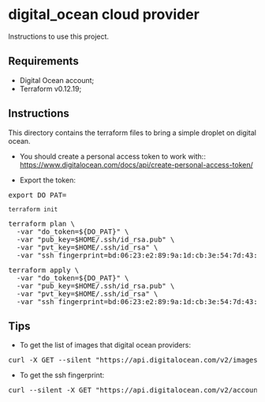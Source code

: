 # digital_ocean cloud provider
Instructions to use this project.

## Requirements
- Digital Ocean account;
- Terraform v0.12.19;

## Instructions
This directory contains the terraform files to bring a simple droplet on digital ocean.

- You should create a personal access token to work with::<br/>
https://www.digitalocean.com/docs/api/create-personal-access-token/

- Export the token:
<pre>
export DO_PAT=<token> 
</pre> 
```
terraform init 
```

<pre>
terraform plan \
  -var "do_token=${DO_PAT}" \
  -var "pub_key=$HOME/.ssh/id_rsa.pub" \
  -var "pvt_key=$HOME/.ssh/id_rsa" \
  -var "ssh_fingerprint=bd:06:23:e2:89:9a:1d:cb:3e:54:7d:43:26:50:8e:76"
</pre> 

<pre>
terraform apply \
  -var "do_token=${DO_PAT}" \
  -var "pub_key=$HOME/.ssh/id_rsa.pub" \
  -var "pvt_key=$HOME/.ssh/id_rsa" \
  -var "ssh_fingerprint=bd:06:23:e2:89:9a:1d:cb:3e:54:7d:43:26:50:8e:76"
</pre> 

## Tips 
- To get the list of images that digital ocean providers:
<pre>
curl -X GET --silent "https://api.digitalocean.com/v2/images?per_page=999" -H "Authorization: Bearer $DO_PAT" | jq -r '.images[] | [.id, .slug, .name, .distribution] | @csv'
</pre>

- To get the ssh fingerprint:
<pre>
curl --silent -X GET "https://api.digitalocean.com/v2/account/keys" -H "Authorization: Bearer $DO_PAT" | jq
</pre>

